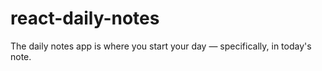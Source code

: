# react-daily-notes
The daily notes app is where you start your day — specifically, in today's note.
